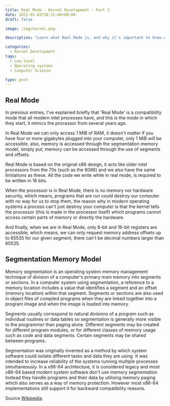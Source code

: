 ```yaml
---
title: Real Mode - Kernel Development - Part 3
date: 2022-02-02T18:11:00+00:00
draft: false

image: /img/kernel.png

description: "Learn what Real Mode is, and why it's important to know when developing a kernel"

categories:
  - Kernel Development
tags:
  - Low-level
  - Operating systems
  - Computer Science

type: post
---
```


## Real Mode

In previous entries, I've explained briefly that 'Real Mode' is a
compatibility mode that all modern intel processes have, and this is the
mode in which they start, it mimics the processor from several years
ago.

In Real Mode we can only access 1 MiB of RAM, it doesn't matter if you
have four or more gigabytes plugged into your computer, only 1 MiB will
be accessible, also, memory is accessed through the segmentation memory
model, simply put, memory can be accessed through the use of segments
and offsets.

Real Mode is based on the original x86 design, it acts like older intel
processors from the 70s (such as the 8086) and we also have the same
limitations as these. All the code we write while in real mode, is
required to be written in 16 bits.

When the processor is in Real Mode, there is no memory nor hardware
security, which means, programs that are run could destroy our computer
with no way for us to stop them, the reason why in modern operating
systems a process can't just destroy your computer is that the kernel
tells the processor (this is made in the processor itself) which
programs cannot access certain parts of memory or directly the hardware.

And finally, when we are in Real Mode, only 8-bit and 16-bit registers
are accessible, which means, we can only request memory address offsets
up to 65535 for our given segment, there can't be decimal numbers larger
than 65535.

## Segmentation Memory Model

Memory segmentation is an operating system memory management technique
of division of a computer's primary main memory into segments or
sections. In a computer system using segmentation, a reference to a
memory location includes a value that identifies a segment and an offset
(memory location) within that segment. Segments or sections are also
used in object files of compiled programs when they are linked together
into a program image and when the image is loaded into memory.

Segments usually correspond to natural divisions of a program such as
individual routines or data tables so segmentation is generally more
visible to the programmer than paging alone. Different segments may be
created for different program modules, or for different classes of
memory usage such as code and data segments. Certain segments may be
shared between programs.

Segmentation was originally invented as a method by which system
software could isolate different tasks and data they are using. It was
intended to increase reliability of the systems running multiple
processes simultaneously. In a x86-64 architecture, it is considered
legacy and most x86-64 based modern system software don't use memory
segmentation. Instead they handle programs and their data by utilising
memory paging which also serves as a way of memory protection. However
most x86-64 implementations still support it for backward compatibility
reasons.

Source [Wikipedia](https://en.wikipedia.org/wiki/Memory_segmentation).
